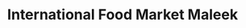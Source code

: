 ---
title: "International Food Market Maleek"
url: /newport/international-food-market-maleek/
shop: convenience
---